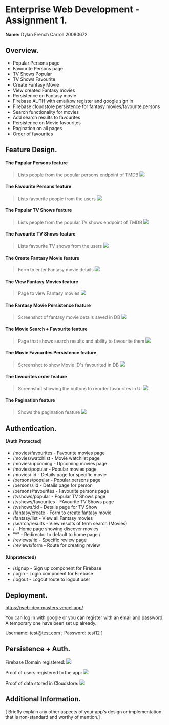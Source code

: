 # Enterprise Web Development - Assignment 1.

__Name:__ Dylan French Carroll 20080672

## Overview.

+ Popular Persons page
+ Favourite Persons page
+ TV Shows Popular
+ TV Shows Favourite
+ Create Fantasy Movie
+ View created Fantasy movies
+ Persistence on Fantasy movie
+ Firebase AUTH with email/pw register and google sign in
+ Firebase cloudstore persistence for fantasy movies/favourite persons
+ Search functionality for movies 
+ Add search results to favourites
+ Persistence on Movie favourites
+ Pagination on all pages
+ Order of favourites

## Feature Design.


#### The Popular Persons feature

> Lists people from the popular persons endpoint of TMDB
![][popular_persons]



#### The Favourite Persons feature

> Lists favourite people from the users
![][fav_persons]



#### The Popular TV Shows feature

> Lists people from the popular TV shows endpoint of TMDB
![][popular_tv]



#### The Favourite TV Shows feature

> Lists favourite TV shows from the users
![][fav_tv]



#### The Create Fantasy Movie feature

> Form to enter Fantasy movie details
![][fantasy_create]



#### The View Fantasy Movies feature

> Page to view Fantasy movies
![][fantasy_view]



#### The Fantasy Movie Persistence feature

> Screenshot of fantasy movie details saved in DB
![][fantasy_persist]



#### The Movie Search + Favourite feature

> Page that shows search results and ability to favourite them
![][search_movie]



#### The Movie Favourites Persistence feature

> Screenshot to show Movie ID's favourited in DB
![][fav_movie_db]



#### The favourites order feature

> Screenshot showing the buttons to reorder favourites in UI
![][fav_order]



#### The Pagination feature

> Shows the pagination feature
![][pagination]


## Authentication.

#### (Auth Protected)
+ /movies/favourites - Favourite movies page
+ /movies/watchlist - Movie watchlist page
+ /movies/upcoming - Upcoming movies page
+ /movies/popular - Popular movies page
+ /movies/:id - Details page for specific movie
+ /persons/popular - Popular persons page
+ /persons/:id - Details page for person
+ /persons/favourites - Favourite persons page
+ /tvshows/popular - Popular TV Shows page
+ /tvshows/favourites - FAvourite TV Shows page
+ /tvshows/:id - Details page for TV Show
+ /fantasy/create - Form to create fantasy movie
+ /fantasy/list - View all Fantasy movies
+ /search/results - View results of term search (Movies)
+ / - Home page showing discover movies
+ "*" - Redirector to default to home page /
+ /reviews/:id - Specific review page
+ /reviews/form - Route for creating review

#### (Unprotected)
+ /signup - Sign up component for Firebase
+ /login - Login component for Firebase
+ /logout - Logout route to logout user

## Deployment.

https://web-dev-masters.vercel.app/

You can log in with google or you can register with an email and password. A temporary one have been set up already.

Username: test@test.com ; Password: test12
]

## Persistence + Auth.

Firebase Domain registered: 
![][firebase_domain]

Proof of users registered to the app:
![][firebase_auth_users]


Proof of data stored in Cloudstore:
![][firebase_cloudstore]

## Additional Information.

[ Briefly explain any other aspects of your app's design or implementation that is non-standard and worthy of mention.]

[firebase_domain]: ./images/firebase_domain.png
[firebase_auth_users]: ./images/firebase_auth_users.png
[firebase_cloudstore]: ./images/firebase_cloudstore.png
[fantasy_create]: ./images/fantasy_create.png
[fantasy_persist]: ./images/fantasy_persist.png
[fantasy_view]: ./images/fantasy_view.png
[fav_movie_db]: ./images/fav_movie_db.png
[fav_movies]: ./images/fav_movies.png
[fav_order]: ./images/fav_order.png
[fav_persons]: ./images/fav_persons.png
[fav_tv]: ./images/fav_tv.png
[homepage]: ./images/homepage.png
[pagination]: ./images/pagination.png
[popular_persons]: ./images/popular_persons.png
[popular_tv]: ./images/popular_tv.png
[search_movie]: ./images/search_movie.png

